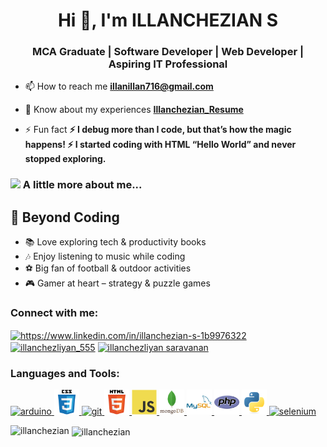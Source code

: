 <h1 align="center">Hi 👋, I'm ILLANCHEZIAN S</h1>
<h3 align="center">MCA Graduate | Software Developer | Web Developer | Aspiring IT Professional</h3>

- 📫 How to reach me **illanillan716@gmail.com**

- 📄 Know about my experiences  **[Illanchezian_Resume](https://drive.google.com/file/d/1l2ZwC61Hzc5elsL0fXf30BEx-AORi_cX/view?usp=drive_link)**


- ⚡ Fun fact **⚡ I debug more than I code, but that’s how the magic happens! ⚡ I started coding with HTML “Hello World” and never stopped exploring.**
### <img src="https://media.giphy.com/media/VgCDAzcKvsR6OM0uWg/giphy.gif" width="50"> A little more about me...  
## 🎯 Beyond Coding
- 📚 Love exploring tech & productivity books  
- 🎶 Enjoy listening to music while coding  
- ⚽ Big fan of football & outdoor activities  
- 🎮 Gamer at heart – strategy & puzzle games  


<h3 align="left">Connect with me:</h3>
<p align="left">
<a href="https://linkedin.com/in/https://www.linkedin.com/in/illanchezian-s-1b9976322" target="blank"><img align="center" src="https://raw.githubusercontent.com/rahuldkjain/github-profile-readme-generator/master/src/images/icons/Social/linked-in-alt.svg" alt="https://www.linkedin.com/in/illanchezian-s-1b9976322" height="30" width="40" /></a>
<a href="https://instagram.com/illanchezliyan_555" target="blank"><img align="center" src="https://raw.githubusercontent.com/rahuldkjain/github-profile-readme-generator/master/src/images/icons/Social/instagram.svg" alt="illanchezliyan_555" height="30" width="40" /></a>
<a href="https://www.youtube.com/c/illanchezliyan saravanan" target="blank"><img align="center" src="https://raw.githubusercontent.com/rahuldkjain/github-profile-readme-generator/master/src/images/icons/Social/youtube.svg" alt="illanchezliyan saravanan" height="30" width="40" /></a>
</p>

<h3 align="left">Languages and Tools:</h3>
<p align="left"> <a href="https://www.arduino.cc/" target="_blank" rel="noreferrer"> <img src="https://cdn.worldvectorlogo.com/logos/arduino-1.svg" alt="arduino" width="40" height="40"/> </a> <a href="https://www.w3schools.com/css/" target="_blank" rel="noreferrer"> <img src="https://raw.githubusercontent.com/devicons/devicon/master/icons/css3/css3-original-wordmark.svg" alt="css3" width="40" height="40"/> </a> <a href="https://git-scm.com/" target="_blank" rel="noreferrer"> <img src="https://www.vectorlogo.zone/logos/git-scm/git-scm-icon.svg" alt="git" width="40" height="40"/> </a> <a href="https://www.w3.org/html/" target="_blank" rel="noreferrer"> <img src="https://raw.githubusercontent.com/devicons/devicon/master/icons/html5/html5-original-wordmark.svg" alt="html5" width="40" height="40"/> </a> <a href="https://developer.mozilla.org/en-US/docs/Web/JavaScript" target="_blank" rel="noreferrer"> <img src="https://raw.githubusercontent.com/devicons/devicon/master/icons/javascript/javascript-original.svg" alt="javascript" width="40" height="40"/> </a> <a href="https://www.mongodb.com/" target="_blank" rel="noreferrer"> <img src="https://raw.githubusercontent.com/devicons/devicon/master/icons/mongodb/mongodb-original-wordmark.svg" alt="mongodb" width="40" height="40"/> </a> <a href="https://www.mysql.com/" target="_blank" rel="noreferrer"> <img src="https://raw.githubusercontent.com/devicons/devicon/master/icons/mysql/mysql-original-wordmark.svg" alt="mysql" width="40" height="40"/> </a> <a href="https://www.php.net" target="_blank" rel="noreferrer"> <img src="https://raw.githubusercontent.com/devicons/devicon/master/icons/php/php-original.svg" alt="php" width="40" height="40"/> </a> <a href="https://www.python.org" target="_blank" rel="noreferrer"> <img src="https://raw.githubusercontent.com/devicons/devicon/master/icons/python/python-original.svg" alt="python" width="40" height="40"/> </a> <a href="https://www.selenium.dev" target="_blank" rel="noreferrer"> <img src="https://raw.githubusercontent.com/detain/svg-logos/780f25886640cef088af994181646db2f6b1a3f8/svg/selenium-logo.svg" alt="selenium" width="40" height="40"/> </a> </p>

<p><img align="left" src="https://github-readme-stats.vercel.app/api/top-langs?username=illanchezian&show_icons=true&locale=en&layout=compact" alt="illanchezian" /></p>

<p>&nbsp;<img align="center" src="https://github-readme-stats.vercel.app/api?username=illanchezian&show_icons=true&locale=en" alt="illanchezian" /></p>
